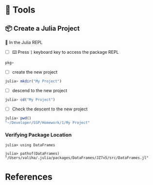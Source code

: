 # :toolbox: Tools



## :package: Create a Julia Project

:round_pushpin: In the Julia REPL

- [ ] :keyboard: Press `]` keyboard key to access the package REPL

```julia
pkg> 
```

- [ ] create the new project

```julia
julia> mkdir("My Project")
```

- [ ] descend to the new project

```julia
julia> cd("My Project")
```

- [ ] Check the descent to the new project

```julia
julia> pwd()
"~/Developer/SSP/Homework/1/My Project"
```




### Verifying Package Location

```
julia> using DataFrames
```

```
julia> pathof(DataFrames)
"/Users/valiha/.julia/packages/DataFrames/JZ7x5/src/DataFrames.jl"
```

# References

